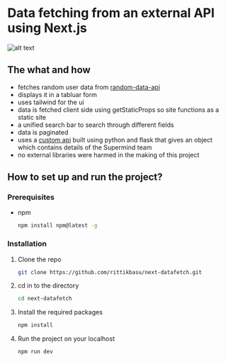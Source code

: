 # Data fetching from an external API using Next.js

![alt text](https://ik.imagekit.io/zwcfsadeijm/screenshot-rocks__6__RSf0EhgNV.png?ik-sdk-version=javascript-1.4.3&updatedAt=1668782366284)

## The what and how

- fetches random user data from [random-data-api](https://random-data-api.com/api/users/random_user?size=10)
- displays it in a tabluar form
- uses tailwind for the ui
- data is fetched client side using getStaticProps so site functions as a static site
- a unified search bar to search through different fields
- data is paginated
- uses a [custom api](https://supermind.rittikbasu.repl.co/team) built using python and flask that gives an object which contains details of the Supermind team
- no external libraries were harmed in the making of this project

## How to set up and run the project?

### Prerequisites

- npm
  ```sh
  npm install npm@latest -g
  ```

### Installation

1. Clone the repo
   ```sh
   git clone https://github.com/rittikbasu/next-datafetch.git
   ```
2. cd in to the directory
   ```sh
   cd next-datafetch
   ```
3. Install the required packages
   ```sh
   npm install
   ```
4. Run the project on your localhost
   ```sh
   npm run dev
   ```
